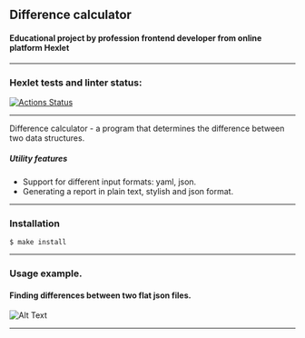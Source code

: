 <a name="contents"></a>

## Difference calculator
[difference-calculator]: https://github.com/aleonaos/frontend-project-lvl2 "Difference-calculator"

#### Educational project by profession frontend developer from online platform Hexlet

---

### Hexlet tests and linter status:
[![Actions Status](https://github.com/aleonaos/frontend-project-lvl2/workflows/hexlet-check/badge.svg)](https://github.com/aleonaos/frontend-project-lvl2/actions)

---

Difference calculator - a program that determines the difference between two data structures.
##### Utility features
* Support for different input formats: yaml, json.
* Generating a report in plain text, stylish and json format.

---

### Installation
```
$ make install
```
---

### Usage example.

#### Finding differences between two flat json files.

![Alt Text](https://github.com/aleonaos/frontend-project-lvl2/blob/main/src/examples/Finding_diff_between_%20flat%20_files.gif?raw=true)

---
